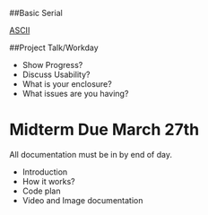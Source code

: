 ##Basic Serial

[ASCII](https://www.arduino.cc/en/Reference/ASCIIchart)

##Project Talk/Workday

* Show Progress?
* Discuss Usability?
* What is your enclosure?
* What issues are you having?



# Midterm Due March 27th

All documentation must be in by end of day.

* Introduction
* How it works?
* Code plan
* Video and Image documentation